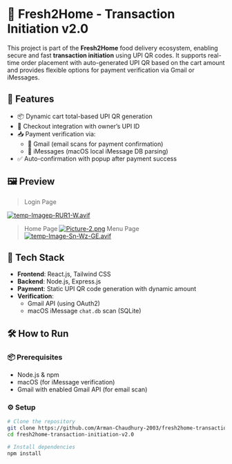 # 🥗 Fresh2Home - Transaction Initiation v2.0

This project is part of the **Fresh2Home** food delivery ecosystem, enabling secure and fast **transaction initiation** using UPI QR codes. It supports real-time order placement with auto-generated UPI QR based on the cart amount and provides flexible options for payment verification via Gmail or iMessages.

## 🚀 Features

- 📦 Dynamic cart total-based UPI QR generation
- 🧾 Checkout integration with owner’s UPI ID
- 📥 Payment verification via:
  - 📧 Gmail (email scans for payment confirmation)
  - 💬 iMessages (macOS local iMessage DB parsing)
- ✅ Auto-confirmation with popup after payment success

## 🖼️ Preview

> Login Page

[![temp-Imagep-RUR1-W.avif](https://i.postimg.cc/Wb2pDZS3/temp-Imagep-RUR1-W.avif)](https://postimg.cc/WtHcChBL)
> Home Page
[![Picture-2.png](https://i.postimg.cc/bw5qFBPD/Picture-2.png)](https://postimg.cc/XrwMrxp4)
> Menu Page
[![temp-Image-Sn-Wz-GE.avif](https://i.postimg.cc/26wJg1Wc/temp-Image-Sn-Wz-GE.avif)](https://postimg.cc/2b12Z82h)

## 🧱 Tech Stack

- **Frontend**: React.js, Tailwind CSS
- **Backend**: Node.js, Express.js
- **Payment**: Static UPI QR code generation with dynamic amount
- **Verification**:
  - Gmail API (using OAuth2)
  - macOS iMessage `chat.db` scan (SQLite)

## 🛠️ How to Run

### 📦 Prerequisites

- Node.js & npm
- macOS (for iMessage verification)
- Gmail with enabled Gmail API (for email scan)

### ⚙️ Setup

```bash
# Clone the repository
git clone https://github.com/Arman-Chaudhury-2003/fresh2home-transaction-initiation-v2.0.git
cd fresh2home-transaction-initiation-v2.0

# Install dependencies
npm install
